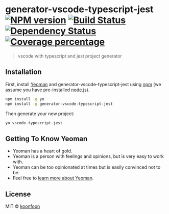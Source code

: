 # generator-vscode-typescript-jest [![NPM version][npm-image]][npm-url] [![Build Status][travis-image]][travis-url] [![Dependency Status][daviddm-image]][daviddm-url] [![Coverage percentage][coveralls-image]][coveralls-url]
> vscode with typescript and jest project generator

## Installation

First, install [Yeoman](http://yeoman.io) and generator-vscode-typescript-jest using [npm](https://www.npmjs.com/) (we assume you have pre-installed [node.js](https://nodejs.org/)).

```bash
npm install -g yo
npm install -g generator-vscode-typescript-jest
```

Then generate your new project:

```bash
yo vscode-typescript-jest
```

## Getting To Know Yeoman

 * Yeoman has a heart of gold.
 * Yeoman is a person with feelings and opinions, but is very easy to work with.
 * Yeoman can be too opinionated at times but is easily convinced not to be.
 * Feel free to [learn more about Yeoman](http://yeoman.io/).

## License

MIT © [koonfoon]()


[npm-image]: https://badge.fury.io/js/generator-vscode-typescript-jest.svg
[npm-url]: https://npmjs.org/package/generator-vscode-typescript-jest
[travis-image]: https://travis-ci.com//generator-vscode-typescript-jest.svg?branch=master
[travis-url]: https://travis-ci.com//generator-vscode-typescript-jest
[daviddm-image]: https://david-dm.org//generator-vscode-typescript-jest.svg?theme=shields.io
[daviddm-url]: https://david-dm.org//generator-vscode-typescript-jest
[coveralls-image]: https://coveralls.io/repos//generator-vscode-typescript-jest/badge.svg
[coveralls-url]: https://coveralls.io/r//generator-vscode-typescript-jest
